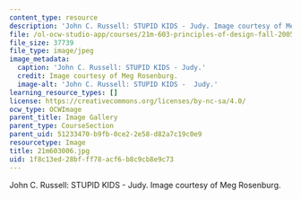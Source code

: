 ```yaml
---
content_type: resource
description: 'John C. Russell: STUPID KIDS - Judy. Image courtesy of Meg Rosenburg.'
file: /ol-ocw-studio-app/courses/21m-603-principles-of-design-fall-2005/1f8c13ed28bfff78acf6b8c9cb8e9c73_21m603006.jpg
file_size: 37739
file_type: image/jpeg
image_metadata:
  caption: 'John C. Russell: STUPID KIDS - Judy.'
  credit: Image courtesy of Meg Rosenburg.
  image-alt: 'John C. Russell: STUPID KIDS -  Judy.'
learning_resource_types: []
license: https://creativecommons.org/licenses/by-nc-sa/4.0/
ocw_type: OCWImage
parent_title: Image Gallery
parent_type: CourseSection
parent_uid: 51233470-b9fb-0ce2-2e58-d82a7c19c0e9
resourcetype: Image
title: 21m603006.jpg
uid: 1f8c13ed-28bf-ff78-acf6-b8c9cb8e9c73
---
```

John C. Russell: STUPID KIDS - Judy. Image courtesy of Meg Rosenburg.